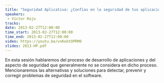 ```yaml
---
title: "Seguridad Aplicativa: ¿Confías en la seguridad de tus aplicaciones?"
speakers:
 - Víctor Rojo
tracks:
date: 2013-02-27T12:00:00
time_start: 2013-02-27T12:00:00
time_end: 2013-02-27T12:00:00
video: https://youtu.be/vnKoktOPRM0
slides: 2013-HP.pdf
---
```


En esta sesión hablaremos del proceso de desarrollo de aplicaciones y del aspecto de seguridad que generalmente no se considera en dicho proceso. Mencionaremos las alternativas y soluciones para detectar, prevenir y corregir problemas de seguridad en el software.
